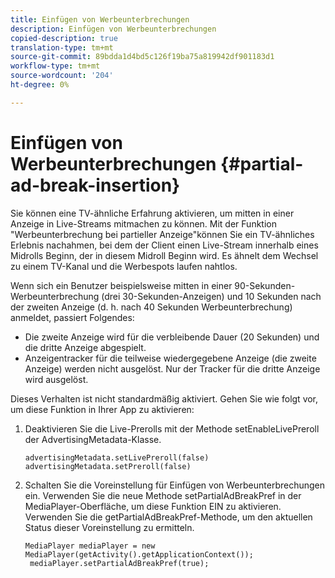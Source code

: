 ```yaml
---
title: Einfügen von Werbeunterbrechungen
description: Einfügen von Werbeunterbrechungen
copied-description: true
translation-type: tm+mt
source-git-commit: 89bdda1d4bd5c126f19ba75a819942df901183d1
workflow-type: tm+mt
source-wordcount: '204'
ht-degree: 0%

---
```



# Einfügen von Werbeunterbrechungen {#partial-ad-break-insertion}

Sie können eine TV-ähnliche Erfahrung aktivieren, um mitten in einer Anzeige in Live-Streams mitmachen zu können. Mit der Funktion &quot;Werbeunterbrechung bei partieller Anzeige&quot;können Sie ein TV-ähnliches Erlebnis nachahmen, bei dem der Client einen Live-Stream innerhalb eines Midrolls Beginn, der in diesem Midroll Beginn wird. Es ähnelt dem Wechsel zu einem TV-Kanal und die Werbespots laufen nahtlos.

Wenn sich ein Benutzer beispielsweise mitten in einer 90-Sekunden-Werbeunterbrechung (drei 30-Sekunden-Anzeigen) und 10 Sekunden nach der zweiten Anzeige (d. h. nach 40 Sekunden Werbeunterbrechung) anmeldet, passiert Folgendes:

* Die zweite Anzeige wird für die verbleibende Dauer (20 Sekunden) und die dritte Anzeige abgespielt.
* Anzeigentracker für die teilweise wiedergegebene Anzeige (die zweite Anzeige) werden nicht ausgelöst. Nur der Tracker für die dritte Anzeige wird ausgelöst.

Dieses Verhalten ist nicht standardmäßig aktiviert. Gehen Sie wie folgt vor, um diese Funktion in Ihrer App zu aktivieren:

1. Deaktivieren Sie die Live-Prerolls mit der Methode setEnableLivePreroll der AdvertisingMetadata-Klasse.

   ```
   advertisingMetadata.setLivePreroll(false)  
   advertisingMetadata.setPreroll(false)
   ```

1. Schalten Sie die Voreinstellung für Einfügen von Werbeunterbrechungen ein. Verwenden Sie die neue Methode setPartialAdBreakPref in der MediaPlayer-Oberfläche, um diese Funktion EIN zu aktivieren. Verwenden Sie die getPartialAdBreakPref-Methode, um den aktuellen Status dieser Voreinstellung zu ermitteln.

   ```
   MediaPlayer mediaPlayer = new MediaPlayer(getActivity().getApplicationContext()); 
    mediaPlayer.setPartialAdBreakPref(true);
   ```

